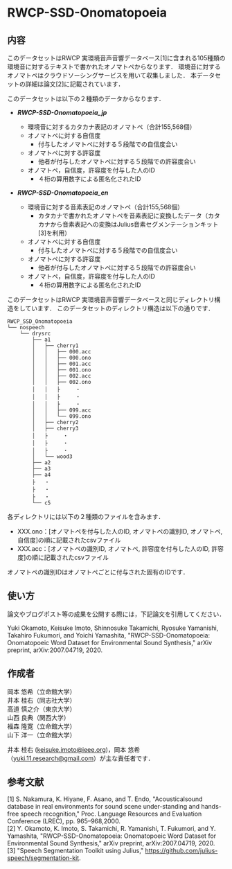# RWCP-SSD-Onomatopoeia

## 内容
このデータセットはRWCP 実環境音声音響データベース[1]に含まれる105種類の環境音に対するテキストで書かれたオノマトペからなります．
環境音に対するオノマトペはクラウドソーシングサービスを用いて収集しました． 
本データセットの詳細は論文[2]に記載されています．

このデータセットは以下の２種類のデータからなります．


- ***RWCP-SSD-Onomatopoeia_jp***
	- 環境音に対するカタカナ表記のオノマトペ（合計155,568個）
	- オノマトペに対する自信度
		- 付与したオノマトペに対する５段階での自信度合い  
	- オノマトペに対する許容度
		- 他者が付与したオノマトペに対する５段階での許容度合い  
	- オノマトペ，自信度，許容度を付与した人のID
		- ４桁の算用数字による匿名化されたID  


- ***RWCP-SSD-Onomatopoeia_en*** 
	- 環境音に対する音素表記のオノマトペ（合計155,568個）
		- カタカナで書かれたオノマトペを音素表記に変換したデータ（カタカナから音素表記への変換はJulius音素セグメンテーションキット[3]を利用）
	- オノマトペに対する自信度
		- 付与したオノマトペに対する５段階での自信度合い  
	- オノマトペに対する許容度
		- 他者が付与したオノマトペに対する５段階での許容度合い  
	- オノマトペ，自信度，許容度を付与した人のID
		- ４桁の算用数字による匿名化されたID  


このデータセットはRWCP 実環境音声音響データベースと同じディレクトリ構造をしています．
このデータセットのディレクトリ構造は以下の通りです．  


	RWCP_SSD_Onomatopoeia
	└── nospeech
	    └── drysrc
	        ├── a1
	        │   ├── cherry1
	        │   │   ├── 000.acc
	        │   │   ├── 000.ono
	        │   │   ├── 001.acc
	        │   │   ├── 001.ono
	        │   │   ├── 002.acc
	        │   │   ├── 002.ono
	        │   │   ├     ・
	        │   │   ├     ・
	        │   │   ├     ・
	        │   │   ├── 099.acc
	        │   │   └── 099.ono
	        │   ├── cherry2
	        │   ├── cherry3
	        │   ├     ・
	        │   ├     ・
	        │   ├     ・
	        │   └── wood3
	        ├── a2
	        ├── a3
	        ├── a4
	        ├   ・
	        ├   ・
	        ├   ・
	        └── c5

各ディレクトリには以下の２種類のファイルを含みます．
- XXX.ono：[オノマトペを付与した人のID, オノマトペの識別ID, オノマトペ, 自信度]の順に記載されたcsvファイル
- XXX.acc：[オノマトペの識別ID, オノマトペ, 許容度を付与した人のID, 許容度]の順に記載されたcsvファイル  


オノマトペの識別IDはオノマトペごとに付与された固有のIDです．



## 使い方
論文やブログポスト等の成果を公開する際には，下記論文を引用してください．  

Yuki Okamoto, Keisuke Imoto, Shinnosuke Takamichi, Ryosuke Yamanishi, Takahiro Fukumori, and Yoichi Yamashita, "RWCP-SSD-Onomatopoeia: Onomatopoeic Word Dataset for Environmental Sound Synthesis," arXiv preprint, arXiv:2007.04719, 2020.  


## 作成者
岡本 悠希（立命館大学）  
井本 桂右（同志社大学）  
高道 慎之介（東京大学）  
山西 良典（関西大学）  
福森 隆寛（立命館大学）  
山下 洋一（立命館大学）  

井本 桂右 (keisuke.imoto@ieee.org)，岡本 悠希（yuki.11.research@gmail.com）が主な責任者です．


## 参考文献
[1] S. Nakamura, K. Hiyane, F. Asano, and T. Endo, "Acousticalsound database in real environments for sound scene under-standing and hands-free speech recognition," Proc. Language Resources and Evaluation Conference (LREC), pp. 965–968,2000.  
[2] Y. Okamoto, K. Imoto, S. Takamichi, R. Yamanishi, T. Fukumori, and Y. Yamashita, "RWCP-SSD-Onomatopoeia: Onomatopoeic Word Dataset for Environmental Sound Synthesis," arXiv preprint, arXiv:2007.04719, 2020.  
[3] "Speech Segmentation Toolkit using Julius," https://github.com/julius-speech/segmentation-kit.
